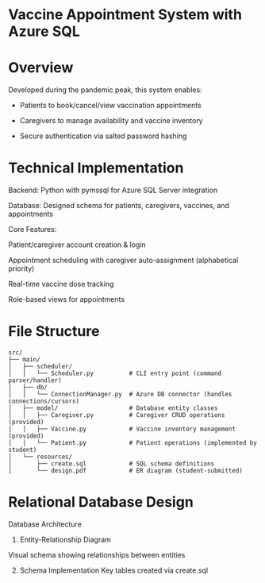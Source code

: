 # Vaccine Appointment System with Azure SQL 
#  Overview
Developed during the pandemic peak, this system enables:

- Patients to book/cancel/view vaccination appointments

- Caregivers to manage availability and vaccine inventory

- Secure authentication via salted password hashing

# Technical Implementation
Backend: Python with pymssql for Azure SQL Server integration

Database: Designed schema for patients, caregivers, vaccines, and appointments

Core Features:

Patient/caregiver account creation & login

Appointment scheduling with caregiver auto-assignment (alphabetical priority)

Real-time vaccine dose tracking

Role-based views for appointments

# File Structure
```text
src/
├── main/
│   ├── scheduler/
│   │   └── Scheduler.py          # CLI entry point (command parser/handler)
│   ├── db/
│   │   └── ConnectionManager.py  # Azure DB connector (handles connections/cursors)
│   ├── model/                    # Database entity classes
│   │   ├── Caregiver.py          # Caregiver CRUD operations (provided)
│   │   ├── Vaccine.py            # Vaccine inventory management (provided)
│   │   └── Patient.py            # Patient operations (implemented by student)
│   └── resources/
│       ├── create.sql            # SQL schema definitions
│       └── design.pdf            # ER diagram (student-submitted)
```

# Relational Database Design

Database Architecture
1. Entity-Relationship Diagram

Visual schema showing relationships between entities

2. Schema Implementation
Key tables created via create.sql

